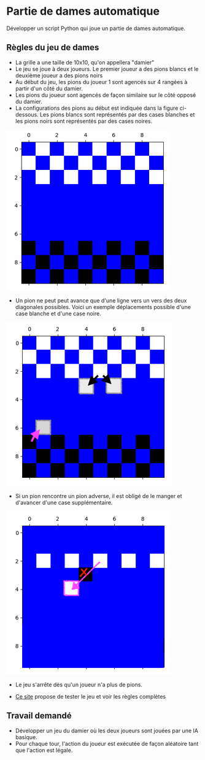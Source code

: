 # Partie de dames automatique

Développer un script Python qui joue un partie de dames automatique.

## Règles du jeu de dames

- La grille a une taille de 10x10, qu'on appellera "damier"
- Le jeu se joue à deux joueurs. Le premier joueur a des pions blancs et le deuxième joueur a des pions noirs
- Au début du jeu, les pions du joueur 1 sont agencés sur 4 rangées à partir d'un côté du damier.
- Les pions du joueur sont agencés de façon similaire sur le côté opposé du damier.
- La configurations des pions au début est indiquée dans la figure ci-dessous. Les pions blancs sont représentés par des cases blanches et les pions noirs sont représentés par des cases noires.

![damier initial](img/damier.png)

- Un pion ne peut peut avance que d'une ligne vers un vers des deux diagonales possibles. Voici un exemple déplacements possible d'une case blanche et d'une case noire.

![damier_move](img/damier_move.png)

- Si un pion rencontre un pion adverse, il est obligé de le manger et d'avancer d'une case supplémentaire.

![damier_eat](img/damier_eat.png)

- Le jeu s'arrête dès qu'un joueur n'a plus de pions.

- [Ce site](https://slagzet.com/fr/play-computer) propose de tester le jeu et voir les règles complètes

## Travail demandé

- Développer un jeu du damier où les deux joueurs sont jouées par une IA basique.
- Pour chaque tour, l'action du joueur est exécutée de façon aléatoire tant que l'action est légale.
